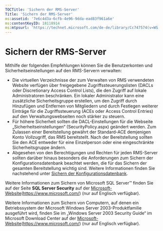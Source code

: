 ```yaml
---
TOCTitle: 'Sichern der RMS-Server'
Title: 'Sichern der RMS-Server'
ms:assetid: '7e6c4d3a-6cfb-4e96-9dda-ead83f961a6e'
ms:contentKeyID: 18118914
ms:mtpsurl: 'https://technet.microsoft.com/de-de/library/Cc747574(v=WS.10)'
---
```


Sichern der RMS-Server
======================

Mithilfe der folgenden Empfehlungen können Sie die Benutzerkonten und Sicherheitseinstellungen auf den RMS-Servern verwalten:

-   Die virtuellen Verzeichnisse der zum Verwalten von RMS verwendeten Website verfügen über freigegebene Zugriffssteuerungslisten (DACLs oder Discretionary Access Control Lists), die den Zugriff auf lokale Administratoren beschränken. Ein lokaler Administrator kann eine zusätzliche Sicherheitsgruppe erstellen, um den Zugriff durch Hinzufügen und Entfernen von Mitgliedern und durch Festlegen weiterer Einträge für die Zugriffssteuerung (ACEs oder Access Control Entries) auf den Verwaltungswebseiten noch stärker zu steuern.
-   Für höhere Sicherheit sollten die DACL-Einstellungen für die Webseite „Sicherheitseinstellungen“ (SecurityPolicy.aspx) geändert werden. Zum Zulassen einer Bereitstellung gewährt der Standard-ACE demjenigen Konto Vollzugriff, das RMS bereitstellt. Nach der Bereitstellung sollten Sie den ACE entweder für eine Einzelperson oder eine eingeschränkte Sicherheitsgruppe ändern.
-   Abgesehen von den Berechtigungen und Rechten für jeden RMS-Server sollten darüber hinaus besonders die Anforderungen zum Sichern der Konfigurationsdatenbank beachtet werden, die für das Sichern der gesamten Bereitstellung wichtig sind. Weitere Informationen finden Sie nachstehend unter [Sichern der Konfigurationsdatenbank](https://technet.microsoft.com/e023b96f-81d0-45fb-8cc5-becaf6d47ae1).

Weitere Informationen zum Sichern von Microsoft SQL Server™ finden Sie auf der Seite **SQL Server Security** auf der [Microsoft-Website](https://www.microsoft.com/)(https://www.microsoft.com/) (nur auf Englisch verfügbar).

Weitere Informationen zum Sichern von Computern, auf denen ein Betriebssystem der Microsoft Windows Server 2003-Produktfamilie ausgeführt wird, finden Sie im „Windows Server 2003 Security Guide“ im Microsoft Download Center auf der [Microsoft-Website](https://www.microsoft.com/)(https://www.microsoft.com/) (nur auf Englisch verfügbar).